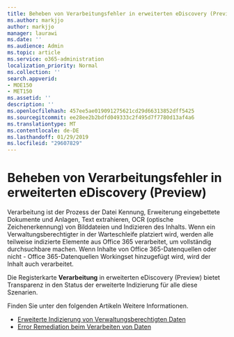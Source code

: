 ```yaml
---
title: Beheben von Verarbeitungsfehler in erweiterten eDiscovery (Preview)
ms.author: markjjo
author: markjjo
manager: laurawi
ms.date: ''
ms.audience: Admin
ms.topic: article
ms.service: o365-administration
localization_priority: Normal
ms.collection: ''
search.appverid:
- MOE150
- MET150
ms.assetid: ''
description: ''
ms.openlocfilehash: 457ee5ae019091275621cd29d66313852dff5425
ms.sourcegitcommit: ee28ee2b2bdfd049333c2f495d7f7780d13af4a6
ms.translationtype: MT
ms.contentlocale: de-DE
ms.lasthandoff: 01/29/2019
ms.locfileid: "29607829"
---
```

# <a name="fixing-processing-errors-in-advanced-ediscovery-preview"></a>Beheben von Verarbeitungsfehler in erweiterten eDiscovery (Preview)

Verarbeitung ist der Prozess der Datei Kennung, Erweiterung eingebettete Dokumente und Anlagen, Text extrahieren, OCR (optische Zeichenerkennung) von Bilddateien und Indizieren des Inhalts.  Wenn ein Verwaltungsberechtigter in der Warteschleife platziert wird, werden alle teilweise indizierte Elemente aus Office 365 verarbeitet, um vollständig durchsuchbare machen.  Wenn Inhalte von Office 365-Datenquellen oder nicht - Office 365-Datenquellen Workingset hinzugefügt wird, wird der Inhalt auch verarbeitet.

Die Registerkarte **Verarbeitung** in erweiterten eDiscovery (Preview) bietet Transparenz in den Status der erweiterte Indizierung für alle diese Szenarien.

Finden Sie unter den folgenden Artikeln Weitere Informationen.

- [Erweiterte Indizierung von Verwaltungsberechtigten Daten](indexing-custodian-data.md)
- [Error Remediation beim Verarbeiten von Daten](error-remediation.md)
